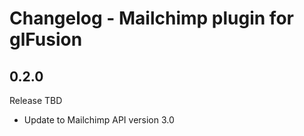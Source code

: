 # Changelog - Mailchimp plugin for glFusion
## 0.2.0
Release TBD
- Update to Mailchimp API version 3.0
